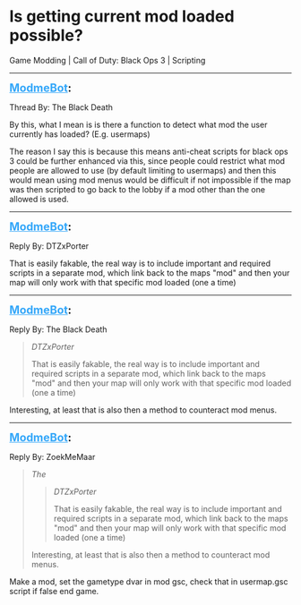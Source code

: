 # Is getting current mod loaded possible?
Game Modding | Call of Duty: Black Ops 3 | Scripting

---
<strong style="font-size: 1.4em;"><span style="text-decoration: underline;text-decoration-color: #34a7f9;"><span style="color:#34a7f9;">ModmeBot</span></span>:</strong>

<p>Thread By: The Black Death<br /><p style="text-align:left;">By this, what I mean is is there a function to detect what mod the user currently has loaded? (E.g. usermaps)</p><p style="text-align:left;"></p><p style="text-align:left;">The reason I say this is because this means anti-cheat scripts for black ops 3 could be further enhanced via this, since people could restrict what mod people are allowed to use (by default limiting to usermaps) and then this would mean using mod menus would be difficult if not impossible if the map was then scripted to go back to the lobby if a mod other than the one allowed is used.</p></p>

---
<strong style="font-size: 1.4em;"><span style="text-decoration: underline;text-decoration-color: #34a7f9;"><span style="color:#34a7f9;">ModmeBot</span></span>:</strong>

<p>Reply By: DTZxPorter<br /><p style="text-align:left;">That is easily fakable, the real way is to include important and required scripts in a separate mod, which link back to the maps &quot;mod&quot; and then your map will only work with that specific mod loaded (one a time)</p></p>

---
<strong style="font-size: 1.4em;"><span style="text-decoration: underline;text-decoration-color: #34a7f9;"><span style="color:#34a7f9;">ModmeBot</span></span>:</strong>

<p>Reply By: The Black Death<br /><blockquote><em>DTZxPorter</em><p style="text-align:left;">That is easily fakable, the real way is to include important and required scripts in a separate mod, which link back to the maps &quot;mod&quot; and then your map will only work with that specific mod loaded (one a time)</p></blockquote><p style="text-align:left;">Interesting, at least that is also then a method to counteract mod menus.</p></p>

---
<strong style="font-size: 1.4em;"><span style="text-decoration: underline;text-decoration-color: #34a7f9;"><span style="color:#34a7f9;">ModmeBot</span></span>:</strong>

<p>Reply By: ZoekMeMaar<br /><blockquote><em>The</em><blockquote><em>DTZxPorter</em><p style="text-align:left;">That is easily fakable, the real way is to include important and required scripts in a separate mod, which link back to the maps &quot;mod&quot; and then your map will only work with that specific mod loaded (one a time)</p></blockquote><p style="text-align:left;">Interesting, at least that is also then a method to counteract mod menus.</p></blockquote><p style="text-align:left;">Make a mod, set the gametype dvar in mod gsc, check that in usermap.gsc script if false end game.</p></p>
